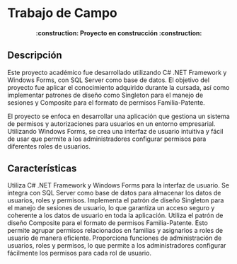 # Trabajo de Campo

<h4 align="center">
:construction: Proyecto en construcción :construction:
</h4>

## Descripción
Este proyecto académico fue desarrollado utilizando C# .NET Framework y Windows Forms, con SQL Server como base de datos. El objetivo del proyecto fue aplicar el conocimiento adquirido durante la cursada, así como implementar patrones de diseño como Singleton para el manejo de sesiones y Composite para el formato de permisos Familia-Patente.

El proyecto se enfoca en desarrollar una aplicación que gestiona un sistema de permisos y autorizaciones para usuarios en un entorno empresarial. Utilizando Windows Forms, se crea una interfaz de usuario intuitiva y fácil de usar que permite a los administradores configurar permisos para diferentes roles de usuarios.

## Características
Utiliza C# .NET Framework y Windows Forms para la interfaz de usuario.
Se integra con SQL Server como base de datos para almacenar los datos de usuarios, roles y permisos.
Implementa el patrón de diseño Singleton para el manejo de sesiones de usuario, lo que garantiza un acceso seguro y coherente a los datos de usuario en toda la aplicación.
Utiliza el patrón de diseño Composite para el formato de permisos Familia-Patente. Esto permite agrupar permisos relacionados en familias y asignarlos a roles de usuario de manera eficiente.
Proporciona funciones de administración de usuarios, roles y permisos, lo que permite a los administradores configurar fácilmente los permisos para cada rol de usuario.


